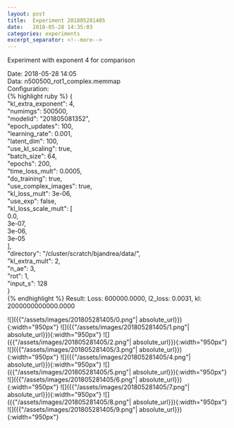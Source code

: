 ```yaml
---
layout: post
title:  Experiment 201805281405
date:   2018-05-28 14:35:03
categories: experiments
excerpt_separator: <!--more-->
---
```

Experiment with exponent 4 for comparison  

 <!--more-->
Date: 2018-05-28 14:05  
Data: n500500_rot1_complex.memmap  
Configuration:   
{% highlight ruby %}
{  
    "kl_extra_exponent": 4,   
    "numimgs": 500500,   
    "modelid": "201805081352",   
    "epoch_updates": 100,   
    "learning_rate": 0.001,   
    "latent_dim": 100,   
    "use_kl_scaling": true,   
    "batch_size": 64,   
    "epochs": 200,   
    "time_loss_mult": 0.0005,   
    "do_training": true,   
    "use_complex_images": true,   
    "kl_loss_mult": 3e-06,   
    "use_exp": false,   
    "kl_loss_scale_mult": [  
        0.0,   
        3e-07,   
        3e-06,   
        3e-05  
    ],   
    "directory": "/cluster/scratch/bjandrea/data/",   
    "kl_extra_mult": 2,   
    "n_ae": 3,   
    "rot": 1,   
    "input_s": 128  
}  
{% endhighlight %}
Result: Loss: 600000.0000, l2_loss: 0.0031, kl: 2000000000000.0000  

![]({{"/assets/images/201805281405/0.png"| absolute_url}}){:width="950px"}
![]({{"/assets/images/201805281405/1.png"| absolute_url}}){:width="950px"}
![]({{"/assets/images/201805281405/2.png"| absolute_url}}){:width="950px"}
![]({{"/assets/images/201805281405/3.png"| absolute_url}}){:width="950px"}
![]({{"/assets/images/201805281405/4.png"| absolute_url}}){:width="950px"}
![]({{"/assets/images/201805281405/5.png"| absolute_url}}){:width="950px"}
![]({{"/assets/images/201805281405/6.png"| absolute_url}}){:width="950px"}
![]({{"/assets/images/201805281405/7.png"| absolute_url}}){:width="950px"}
![]({{"/assets/images/201805281405/8.png"| absolute_url}}){:width="950px"}
![]({{"/assets/images/201805281405/9.png"| absolute_url}}){:width="950px"}
